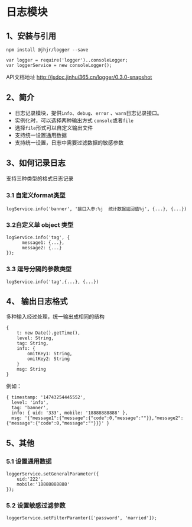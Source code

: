 # 日志模块

## 1、安装与引用

    npm install @jhjr/logger --save
    
    var logger = require('logger')..consoleLogger;
    var loggerService = new consoleLogger();
    
API文档地址 http://jsdoc.jinhui365.cn/logger/0.3.0-snapshot

## 2、简介

- 日志记录模块，提供`info`、`debug`、`error` 、`warn`日志记录接口。
- 实例化时，可以选择两种输出方式 `console`或者`file`
- 选择`file`形式可以自定义输出文件
- 支持统一设置通用数据
- 支持统一设置，日志中需要过滤数据的敏感参数
    
    
## 3、如何记录日志
支持三种类型的格式日志记录
### 3.1 自定义format类型

    logService.info('banner', '接口入参:%j  统计数据返回值%j', {...}, {...})

### 3.2自定义单 object 类型
    
    logService.info('tag', {
          message1: {...},
          message2: {...}
    });

### 3.3 逗号分隔的参数类型

    logService.info('tag',{...}, {...})
    
## 4、 输出日志格式
多种输入经过处理，统一输出成相同的结构

    {
        t: new Date().getTime(),
        level: String,
        tag: String,
        info: {
            omitKey1: String,
            omitKey2: String
        }
        msg: String
    }
    
例如：

    { timestamp: '14743254445552',
      level: 'info',
      tag: 'banner',
      info: { uid: '333', mobile: '18888888888' },
      msg: '{"message1":{"message":{"code":0,"message":""}},"message2":{"message":{"code":0,"message":""}}}' }
      
## 5、其他
### 5.1 设置通用数据

    loggerService.setGeneralParameter({
        uid:'222',
        mobile:'18888888888'
    });

### 5.2 设置敏感过滤参数

    loggerService.setFilterParamter(['password', 'married']);


    
    


